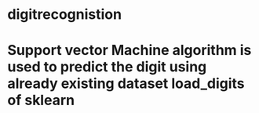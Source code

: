 # digitrecognistion
# Support vector Machine algorithm is used to predict the digit using already existing dataset load_digits of sklearn 

